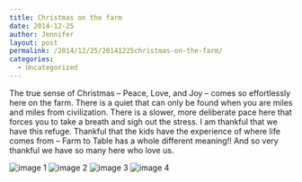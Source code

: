 ```yaml
---
title: Christmas on the farm
date: 2014-12-25
author: Jennifer
layout: post
permalink: /2014/12/25/20141225christmas-on-the-farm/
categories:
  - Uncategorized
---
```

The true sense of Christmas &#8211; Peace, Love, and Joy &#8211; comes so effortlessly here on the farm. There is a quiet that can only be found when you are miles and miles from civilization. There is a slower, more deliberate pace here that forces you to take a breath and sigh out the stress. I am thankful that we have this refuge. Thankful that the kids have the experience of where life comes from &#8211; Farm to Table has a whole different meaning!! And so very thankful we have so many here who love us.

![image 1](/teamelam/assets/images/2014-12-25-20141225christmas-on-the-farm/iphone-20141225154606-0.jpg)
![image 2](/teamelam/assets/images/2014-12-25-20141225christmas-on-the-farm/iphone-20141225154606-1-1.jpg)
![image 3](/teamelam/assets/images/2014-12-25-20141225christmas-on-the-farm/iphone-20141225154606-1.jpg)
![image 4](/teamelam/assets/images/2014-12-25-20141225christmas-on-the-farm/iphone-20141225154606-2.jpg)
